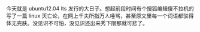今天就是 ubuntu12.04 lts 发行的大日子。想起前段时间有个搜狐编辑傻不拉机的写了一篇 linux 灭亡论，在网上千夫所指万人唾骂，甚至原文里每一个词语都驳得体无完肤。没见识不可怕，没见识还出来秀下限那就可悲了。 ​​​​